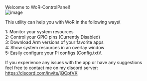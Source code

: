 Welcome to WoR-ControlPanel!\
![image](https://user-images.githubusercontent.com/72354122/155861644-b0c1ae9d-b5bc-492e-8f7d-9e96aad1e093.png)

This utility can help you with WoR in the following ways\

1: Monitor your system resources\
2: Control your GPIO pins (Currently Disabled)\
3: Download Arm versions of your favorite apps\
4: Show system resources in an overlay window\
5: Easily configure your Pi configs (Config.txt)\

If you experience any issues with the app or have any suggestions\
feel free to contact me on my discord server: https://discord.com/invite/jQCpfVK
